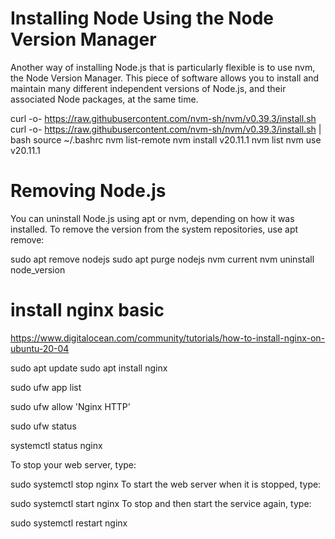 # Installing Node Using the Node Version Manager
Another way of installing Node.js that is particularly flexible is to use nvm, the Node Version Manager. This piece of software allows you to install and maintain many different independent versions of Node.js, and their associated Node packages, at the same time.

curl -o- https://raw.githubusercontent.com/nvm-sh/nvm/v0.39.3/install.sh
curl -o- https://raw.githubusercontent.com/nvm-sh/nvm/v0.39.3/install.sh | bash
source ~/.bashrc
nvm list-remote
nvm install v20.11.1
nvm list
nvm use v20.11.1

# Removing Node.js
You can uninstall Node.js using apt or nvm, depending on how it was installed. To remove the version from the system repositories, use apt remove:

sudo apt remove nodejs
sudo apt purge nodejs
nvm current
nvm uninstall node_version

# install nginx basic
https://www.digitalocean.com/community/tutorials/how-to-install-nginx-on-ubuntu-20-04

sudo apt update
sudo apt install nginx

sudo ufw app list

sudo ufw allow 'Nginx HTTP'

sudo ufw status

systemctl status nginx

To stop your web server, type:

sudo systemctl stop nginx
To start the web server when it is stopped, type:

sudo systemctl start nginx
To stop and then start the service again, type:

sudo systemctl restart nginx

